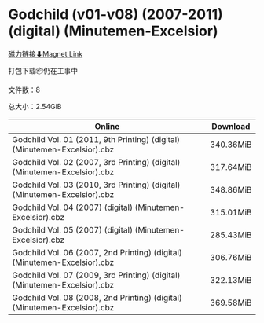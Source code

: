 # Godchild (v01-v08) (2007-2011) (digital) (Minutemen-Excelsior)

[磁力链接⬇Magnet Link](magnet:?xt=urn:btih:30dd1c6e58f9e5dd813ef0c853120e04c07d3e05&dn=Godchild%20%28v01-v08%29%20%282007-2011%29%20%28digital%29%20%28Minutemen-Excelsior%29)

打包下载📦仍在工事中

文件数：8

总大小：2.54GiB

Online | Download
--- | ---
Godchild Vol. 01 (2011, 9th Printing) (digital) (Minutemen-Excelsior).cbz | 340.36MiB
Godchild Vol. 02 (2007, 3rd Printing) (digital) (Minutemen-Excelsior).cbz | 317.64MiB
Godchild Vol. 03 (2010, 3rd Printing) (digital) (Minutemen-Excelsior).cbz | 348.86MiB
Godchild Vol. 04 (2007) (digital) (Minutemen-Excelsior).cbz | 315.01MiB
Godchild Vol. 05 (2007) (digital) (Minutemen-Excelsior).cbz | 285.43MiB
Godchild Vol. 06 (2007, 2nd Printing) (digital) (Minutemen-Excelsior).cbz | 306.76MiB
Godchild Vol. 07 (2009, 3rd Printing) (digital) (Minutemen-Excelsior).cbz | 322.13MiB
Godchild Vol. 08 (2008, 2nd Printing) (digital) (Minutemen-Excelsior).cbz | 369.58MiB